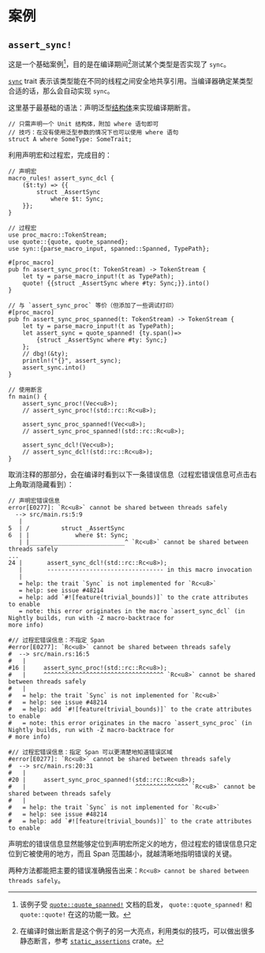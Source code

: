 # 案例

## `assert_sync!` 

这是一个基础案例[^assert_sync1]，目的是在编译期间[^assert_sync2]测试某个类型是否实现了 `sync`。

[`sync`](https://doc.rust-lang.org/std/marker/trait.Sync.html) trait
表示该类型能在不同的线程之间安全地共享引用。当编译器确定某类型合适的话，那么会自动实现 `sync`。

这里基于最基础的语法：声明泛型[结构体](https://doc.rust-lang.org/nightly/reference/items/structs.html)来实现编译期断言。

```rust,ignore
// 只需声明一个 Unit 结构体，附加 where 语句即可
// 技巧：在没有使用泛型参数的情况下也可以使用 where 语句
struct A where SomeType: SomeTrait;
```

利用声明宏和过程宏，完成目的：


```rust,ignore
// 声明宏
macro_rules! assert_sync_dcl {
    ($t:ty) => {{
        struct _AssertSync
            where $t: Sync;
    }};
}

// 过程宏
use proc_macro::TokenStream;
use quote::{quote, quote_spanned};
use syn::{parse_macro_input, spanned::Spanned, TypePath};

#[proc_macro]
pub fn assert_sync_proc(t: TokenStream) -> TokenStream {
    let ty = parse_macro_input!(t as TypePath);
    quote! {{struct _AssertSync where #ty: Sync;}}.into()
}

// 与 `assert_sync_proc` 等价（但添加了一些调试打印）
#[proc_macro]
pub fn assert_sync_proc_spanned(t: TokenStream) -> TokenStream {
    let ty = parse_macro_input!(t as TypePath);
    let assert_sync = quote_spanned! {ty.span()=>
        {struct _AssertSync where #ty: Sync;}
    };
    // dbg!(&ty);
    println!("{}", assert_sync);
    assert_sync.into()
}

// 使用断言
fn main() {
    assert_sync_proc!(Vec<u8>);
    // assert_sync_proc!(std::rc::Rc<u8>);

    assert_sync_proc_spanned!(Vec<u8>);
    // assert_sync_proc_spanned!(std::rc::Rc<u8>);

    assert_sync_dcl!(Vec<u8>);
    // assert_sync_dcl!(std::rc::Rc<u8>);
}
```

取消注释的那部分，会在编译时看到以下一条错误信息（过程宏错误信息可点击右上角取消隐藏看到）：

```rust,ignore
// 声明宏错误信息
error[E0277]: `Rc<u8>` cannot be shared between threads safely
  --> src/main.rs:5:9
   |
5  | /         struct _AssertSync
6  | |             where $t: Sync;
   | |___________________________^ `Rc<u8>` cannot be shared between threads safely
...
24 |       assert_sync_dcl!(std::rc::Rc<u8>);
   |       --------------------------------- in this macro invocation
   |
   = help: the trait `Sync` is not implemented for `Rc<u8>`
   = help: see issue #48214
   = help: add `#![feature(trivial_bounds)]` to the crate attributes to enable
   = note: this error originates in the macro `assert_sync_dcl` (in Nightly builds, run with -Z macro-backtrace for
more info)

#// 过程宏错误信息：不指定 Span
#error[E0277]: `Rc<u8>` cannot be shared between threads safely
#  --> src/main.rs:16:5
#   |
#16 |     assert_sync_proc!(std::rc::Rc<u8>);
#   |     ^^^^^^^^^^^^^^^^^^^^^^^^^^^^^^^^^^ `Rc<u8>` cannot be shared between threads safely
#   |
#   = help: the trait `Sync` is not implemented for `Rc<u8>`
#   = help: see issue #48214
#   = help: add `#![feature(trivial_bounds)]` to the crate attributes to enable
#   = note: this error originates in the macro `assert_sync_proc` (in Nightly builds, run with -Z macro-backtrace for
# more info)

#// 过程宏错误信息：指定 Span 可以更清楚地知道错误区域
#error[E0277]: `Rc<u8>` cannot be shared between threads safely
#  --> src/main.rs:20:31
#   |
#20 |     assert_sync_proc_spanned!(std::rc::Rc<u8>);
#   |                               ^^^^^^^^^^^^^^^ `Rc<u8>` cannot be shared between threads safely
#   |
#   = help: the trait `Sync` is not implemented for `Rc<u8>`
#   = help: see issue #48214
#   = help: add `#![feature(trivial_bounds)]` to the crate attributes to enable
```

声明宏的错误信息显然能够定位到声明宏所定义的地方，但过程宏的错误信息只定位到它被使用的地方，而且 Span
范围越小，就越清晰地指明错误的关键。

两种方法都能把主要的错误准确报告出来：`Rc<u8> cannot be shared between threads safely`。

[^assert_sync1]: 该例子受 [`quote::quote_spanned!`](https://docs.rs/quote/latest/quote/macro.quote_spanned.html#example) 
文档的启发， `quote::quote_spanned!` 和 `quote::quote!` 在这的功能一致。

[^assert_sync2]: 在编译时做出断言是这个例子的另一大亮点，利用类似的技巧，可以做出很多静态断言，参考 
[`static_assertions`](`https://docs.rs/static_assertions/latest/static_assertions/`) crate。
